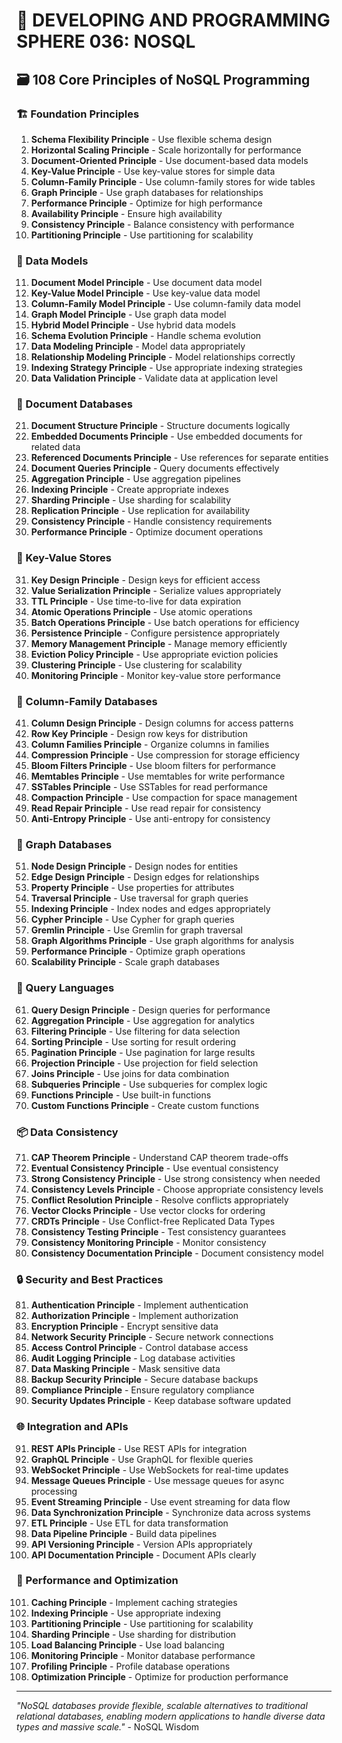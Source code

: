 # 🌟 DEVELOPING AND PROGRAMMING SPHERE 036: NOSQL

## 🗃️ 108 Core Principles of NoSQL Programming

### 🏗️ Foundation Principles

1. **Schema Flexibility Principle** - Use flexible schema design
2. **Horizontal Scaling Principle** - Scale horizontally for performance
3. **Document-Oriented Principle** - Use document-based data models
4. **Key-Value Principle** - Use key-value stores for simple data
5. **Column-Family Principle** - Use column-family stores for wide tables
6. **Graph Principle** - Use graph databases for relationships
7. **Performance Principle** - Optimize for high performance
8. **Availability Principle** - Ensure high availability
9. **Consistency Principle** - Balance consistency with performance
10. **Partitioning Principle** - Use partitioning for scalability

### 🎯 Data Models

11. **Document Model Principle** - Use document data model
12. **Key-Value Model Principle** - Use key-value data model
13. **Column-Family Model Principle** - Use column-family data model
14. **Graph Model Principle** - Use graph data model
15. **Hybrid Model Principle** - Use hybrid data models
16. **Schema Evolution Principle** - Handle schema evolution
17. **Data Modeling Principle** - Model data appropriately
18. **Relationship Modeling Principle** - Model relationships correctly
19. **Indexing Strategy Principle** - Use appropriate indexing strategies
20. **Data Validation Principle** - Validate data at application level

### 🧮 Document Databases

21. **Document Structure Principle** - Structure documents logically
22. **Embedded Documents Principle** - Use embedded documents for related data
23. **Referenced Documents Principle** - Use references for separate entities
24. **Document Queries Principle** - Query documents effectively
25. **Aggregation Principle** - Use aggregation pipelines
26. **Indexing Principle** - Create appropriate indexes
27. **Sharding Principle** - Use sharding for scalability
28. **Replication Principle** - Use replication for availability
29. **Consistency Principle** - Handle consistency requirements
30. **Performance Principle** - Optimize document operations

### 🎨 Key-Value Stores

31. **Key Design Principle** - Design keys for efficient access
32. **Value Serialization Principle** - Serialize values appropriately
33. **TTL Principle** - Use time-to-live for data expiration
34. **Atomic Operations Principle** - Use atomic operations
35. **Batch Operations Principle** - Use batch operations for efficiency
36. **Persistence Principle** - Configure persistence appropriately
37. **Memory Management Principle** - Manage memory efficiently
38. **Eviction Policy Principle** - Use appropriate eviction policies
39. **Clustering Principle** - Use clustering for scalability
40. **Monitoring Principle** - Monitor key-value store performance

### 🔧 Column-Family Databases

41. **Column Design Principle** - Design columns for access patterns
42. **Row Key Principle** - Design row keys for distribution
43. **Column Families Principle** - Organize columns in families
44. **Compression Principle** - Use compression for storage efficiency
45. **Bloom Filters Principle** - Use bloom filters for performance
46. **Memtables Principle** - Use memtables for write performance
47. **SSTables Principle** - Use SSTables for read performance
48. **Compaction Principle** - Use compaction for space management
49. **Read Repair Principle** - Use read repair for consistency
50. **Anti-Entropy Principle** - Use anti-entropy for consistency

### 🚀 Graph Databases

51. **Node Design Principle** - Design nodes for entities
52. **Edge Design Principle** - Design edges for relationships
53. **Property Principle** - Use properties for attributes
54. **Traversal Principle** - Use traversal for graph queries
55. **Indexing Principle** - Index nodes and edges appropriately
56. **Cypher Principle** - Use Cypher for graph queries
57. **Gremlin Principle** - Use Gremlin for graph traversal
58. **Graph Algorithms Principle** - Use graph algorithms for analysis
59. **Performance Principle** - Optimize graph operations
60. **Scalability Principle** - Scale graph databases

### 🧪 Query Languages

61. **Query Design Principle** - Design queries for performance
62. **Aggregation Principle** - Use aggregation for analytics
63. **Filtering Principle** - Use filtering for data selection
64. **Sorting Principle** - Use sorting for result ordering
65. **Pagination Principle** - Use pagination for large results
66. **Projection Principle** - Use projection for field selection
67. **Joins Principle** - Use joins for data combination
68. **Subqueries Principle** - Use subqueries for complex logic
69. **Functions Principle** - Use built-in functions
70. **Custom Functions Principle** - Create custom functions

### 📦 Data Consistency

71. **CAP Theorem Principle** - Understand CAP theorem trade-offs
72. **Eventual Consistency Principle** - Use eventual consistency
73. **Strong Consistency Principle** - Use strong consistency when needed
74. **Consistency Levels Principle** - Choose appropriate consistency levels
75. **Conflict Resolution Principle** - Resolve conflicts appropriately
76. **Vector Clocks Principle** - Use vector clocks for ordering
77. **CRDTs Principle** - Use Conflict-free Replicated Data Types
78. **Consistency Testing Principle** - Test consistency guarantees
79. **Consistency Monitoring Principle** - Monitor consistency
80. **Consistency Documentation Principle** - Document consistency model

### 🔒 Security and Best Practices

81. **Authentication Principle** - Implement authentication
82. **Authorization Principle** - Implement authorization
83. **Encryption Principle** - Encrypt sensitive data
84. **Network Security Principle** - Secure network connections
85. **Access Control Principle** - Control database access
86. **Audit Logging Principle** - Log database activities
87. **Data Masking Principle** - Mask sensitive data
88. **Backup Security Principle** - Secure database backups
89. **Compliance Principle** - Ensure regulatory compliance
90. **Security Updates Principle** - Keep database software updated

### 🌐 Integration and APIs

91. **REST APIs Principle** - Use REST APIs for integration
92. **GraphQL Principle** - Use GraphQL for flexible queries
93. **WebSocket Principle** - Use WebSockets for real-time updates
94. **Message Queues Principle** - Use message queues for async processing
95. **Event Streaming Principle** - Use event streaming for data flow
96. **Data Synchronization Principle** - Synchronize data across systems
97. **ETL Principle** - Use ETL for data transformation
98. **Data Pipeline Principle** - Build data pipelines
99. **API Versioning Principle** - Version APIs appropriately
100. **API Documentation Principle** - Document APIs clearly

### 🚀 Performance and Optimization

101. **Caching Principle** - Implement caching strategies
102. **Indexing Principle** - Use appropriate indexing
103. **Partitioning Principle** - Use partitioning for scalability
104. **Sharding Principle** - Use sharding for distribution
105. **Load Balancing Principle** - Use load balancing
106. **Monitoring Principle** - Monitor database performance
107. **Profiling Principle** - Profile database operations
108. **Optimization Principle** - Optimize for production performance

---

*"NoSQL databases provide flexible, scalable alternatives to traditional relational databases, enabling modern applications to handle diverse data types and massive scale."* - NoSQL Wisdom
